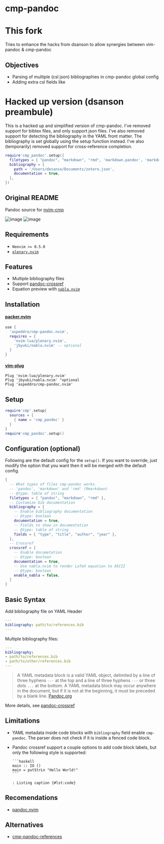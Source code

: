 # cmp-pandoc

# This fork

Tries to enhance the hacks from dsanson to allow synergies between vim-pandoc & cmp-pandoc

## Objectives

* Parsing of multiple (csl json) bibliographies in cmp-pandoc global config
* Adding extra csl fields like 

# Hacked up version (dsanson preambule)

This is a hacked up and simplified version of cmp-pandoc. I've removed support for bibtex
files, and only support json files. I've also removed support for detecting
the bibliography in the YAML front matter. The bibliography is set globally
using the setup function instead. I've also (temporarily) removed support for
cross-reference completion.

```lua
require'cmp_pandoc'.setup({
  filetypes = { "pandoc", "markdown", "rmd", 'markdown.pandoc', 'markdown.pandoc.carnap' },
  bibliography = {
    path = '/Users/desanso/Documents/zotero.json',
    documentation = true,
  },
})
```

## Original README

Pandoc source for [nvim-cmp](https://github.com/hrsh7th/nvim-cmp)

![image](https://user-images.githubusercontent.com/16160544/148705263-68701848-485d-4ebe-ac78-b901a40dd5a1.png)
![image](https://user-images.githubusercontent.com/16160544/148705351-6ff6fe46-0061-4c7f-989b-31f9e7be3c1c.png)

## Requirements

- `Neovim >= 0.5.0`
- [`plenary.nvim`](https://github.com/nvim-lua/plenary.nvim)

## Features

- Multiple bibliography files
- Support [pandoc-crossref](https://github.com/lierdakil/pandoc-crossref)
- Equation preview with [`nabla.nvim`](https://github.com/jbyuki/nabla.nvim)

## Installation

#### [packer.nvim](https://github.com/wbthomason/packer.nvim)

```lua
use {
  'aspeddro/cmp-pandoc.nvim',
  requires = {
    'nvim-lua/plenary.nvim',
    'jbyuki/nabla.nvim' -- optional
  }
}
```

#### [vim-plug](https://github.com/junegunn/vim-plug)

```vim
Plug 'nvim-lua/plenary.nvim'
Plug 'jbyuki/nabla.nvim' "optional
Plug 'aspeddro/cmp-pandoc.nvim'
```

## Setup

```lua
require'cmp'.setup{
  sources = {
    { name = 'cmp_pandoc' }
  }
}
require'cmp_pandoc'.setup()
```

## Configuration (optional)

Following are the default config for the `setup()`. If you want to override, just modify the option that you want then it will be merged with the default config.

```lua
{
  -- What types of files cmp-pandoc works.
  -- 'pandoc', 'markdown' and 'rmd' (Rmarkdown)
  -- @type: table of string
  filetypes = { "pandoc", "markdown", "rmd" },
  -- Customize bib documentation
  bibliography = {
    -- Enable bibliography documentation
    -- @type: boolean
    documentation = true,
    -- Fields to show in documentation
    -- @type: table of string
    fields = { "type", "title", "author", "year" },
  },
  -- Crossref
  crossref = {
    -- Enable documetation
    -- @type: boolean
    documentation = true,
    -- Use nabla.nvim to render LaTeX equation to ASCII
    -- @type: boolean
    enable_nabla = false,
  }
}
```

## Basic Syntax

Add bibliography file on YAML Header

```yaml
---
bibliography: path/to/references.bib
---
```

Multiple bibliography files:
```yaml
---
bibliography:
- path/to/references.bib
- path/to/other/references.bib
---
```

> A YAML metadata block is a valid YAML object, delimited by a line of three hyphens `---` at the top and a line of three hyphens `---` or three dots `...` at the bottom. A YAML metadata block may occur anywhere in the document, but if it is not at the beginning, it must be preceded by a blank line. [Pandoc.org](https://pandoc.org/MANUAL.html#extension-yaml_metadata_block)

More details, see [pandoc-crossref](https://lierdakil.github.io/pandoc-crossref/)

## Limitations

- YAML metadata inside code blocks with `bibliography` field enable `cmp-pandoc`. The parser does not check if it is inside a fenced code block.
- Pandoc crossref support a couple options to add code block labels, but only the following style is supported:

  ~~~ 
  ```haskell
  main :: IO ()
  main = putStrLn "Hello World!"
  ```

  : Listing caption {#lst:code}
  ~~~

## Recomendations

- [pandoc.nvim](https://github.com/aspeddro/pandoc.nvim)

## Alternatives

- [cmp-pandoc-references](https://github.com/jc-doyle/cmp-pandoc-references/)
